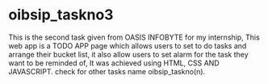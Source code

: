 # oibsip_taskno3
This is the second task given from OASIS INFOBYTE for my internship, This web app is a TODO APP page which allows users to set to do tasks and arrange their bucket list,  it also allow users to set alarm for the task they want to be reminded of, It was achieved using HTML, CSS AND JAVASCRIPT. check for other tasks name oibsip_taskno(n).

